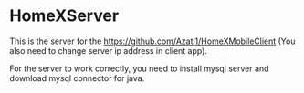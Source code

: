 # HomeXServer

This is the server for the https://github.com/Azati1/HomeXMobileClient (You also need to change server ip address in client app).

For the server to work correctly, you need to install mysql server and download mysql connector for java.
